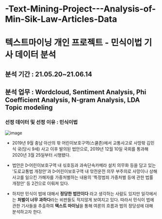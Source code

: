# -Text-Mining-Project---Analysis-of-Min-Sik-Law-Articles-Data
# 텍스트마이닝 개인 프로젝트 - 민식이법 기사 데이터 분석
## 분석 기간 : 21.05.20~21.06.14
## 분석 업무 : Wordcloud, Sentiment Analysis, Phi Coefficient Analysis, N-gram Analysis, LDA Topic modeling

### 선정 데이터 및 선정 이유 : 민식이법

![image](https://github.com/shinho123/-Text-Mining-Project---Analysis-of-Min-Sik-Law-Articles-Data/assets/105840783/f12cacb7-89d5-430b-b032-6b44f8ed8ebd)

* 2019년 9월 충남 아산의 핚 어린이보호구역(스쿨존)에서 교통사고로 사망핚 김민식 굮(당시 9세) 사고 이후 발의된 법안으로, 2019년 12월 10일 국회를 통과해 2020년 3월 25일부터 시행됐다.
  
* 법안은 ▷어린이보호구역 내 싞호등과 과속단속카메라 설치 의무화 등을 담고 있는 '도로교통법 개정안'과 ▷어린이보호구역 내 앆전운전 의무 부주의로 사망이나 상해사고를 일으킨 가해자를 가중처벌하는 내용의 '특정범죄 가중처벌 등에 관한 법률 개정안' 등 2건으로 이뤄져 있다.
  
* 하지만 민식이 법에 대해서 **정당한 법안이다** 라고 생각하는 사람도 있지만 일각에서는 **처벌이 너무 과하다**라는 비판들도 적지않게 보여지고 있다. 따라서 민식이 법에 관한 기사들을 추출하여 **텍스트 마이닝**을 통해 여론의 흐름과 법의 정당성에 대해 분석하고자 한다.
